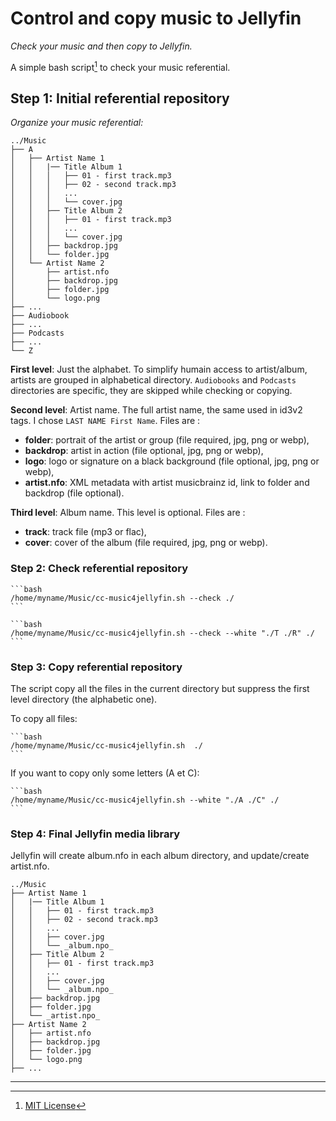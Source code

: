 # Control and copy music to Jellyfin

_Check your music and then copy to Jellyfin._

A simple bash script[^1] to check your music referential.

## Step 1: Initial referential repository

_Organize your music referential:_

    ../Music
    ├── A
    │   ├── Artist Name 1
    │   │   |── Title Album 1
    │   │   │   ├── 01 - first track.mp3
    │   │   │   ├── 02 - second track.mp3
    │   │   │   ...
    │   │   │   └── cover.jpg
    │   │   ├── Title Album 2
    │   │   │   ├── 01 - first track.mp3
    │   │   │   ...
    │   │   │   └── cover.jpg
    │   │   ├── backdrop.jpg
    │   │   └── folder.jpg
    │   └── Artist Name 2
    │       ├── artist.nfo
    │       ├── backdrop.jpg
    │       ├── folder.jpg
    │       └── logo.png
    ├── ...
    ├── Audiobook
    ├── ...
    ├── Podcasts
    ├── ...
    └── Z

**First level**: Just the alphabet. To simplify humain access to artist/album, artists are grouped in alphabetical directory. `Audiobooks` and `Podcasts` directories are specific, they are skipped while checking or copying.

**Second level**: Artist name. The full artist name, the same used in id3v2 tags. I chose `LAST NAME First Name`. Files are :

- **folder**: portrait of the artist or group (file required, jpg, png or webp),
- **backdrop**: artist in action (file optional, jpg, png or webp),
- **logo**: logo or signature on a black background (file optional, jpg, png or webp),
- **artist.nfo**: XML metadata with artist musicbrainz id, link to folder and backdrop (file optional).

**Third level**: Album name. This level is optional. Files are :

- **track**: track file (mp3 or flac),
- **cover**: cover of the album (file required, jpg, png or webp).

### Step 2: Check referential repository

    ```bash
    /home/myname/Music/cc-music4jellyfin.sh --check ./
    ```

    ```bash
    /home/myname/Music/cc-music4jellyfin.sh --check --white "./T ./R" ./
    ```

### Step 3: Copy referential repository

The script copy all the files in the current directory but suppress the first level directory (the alphabetic one).

To copy all files:

    ```bash
    /home/myname/Music/cc-music4jellyfin.sh  ./
    ```

If you want to copy only some letters (A et C):

    ```bash
    /home/myname/Music/cc-music4jellyfin.sh --white "./A ./C" ./
    ```

### Step 4: Final Jellyfin media library

Jellyfin will create album.nfo in each album directory, and update/create artist.nfo.

    ../Music
    ├── Artist Name 1
    │   |── Title Album 1
    │   │   ├── 01 - first track.mp3
    │   │   ├── 02 - second track.mp3
    │   │   ...
    │   │   ├── cover.jpg
    │   │   └── _album.npo_
    │   ├── Title Album 2
    │   │   ├── 01 - first track.mp3
    │   │   ...
    │   │   ├── cover.jpg
    │   │   └── _album.npo_
    │   ├── backdrop.jpg
    │   ├── folder.jpg
    │   └── _artist.npo_
    ├── Artist Name 2
    │   ├── artist.nfo
    │   ├── backdrop.jpg
    │   ├── folder.jpg
    │   └── logo.png
    ├── ...
  
---

[^1]: [MIT License](https://gh.io/mit)
